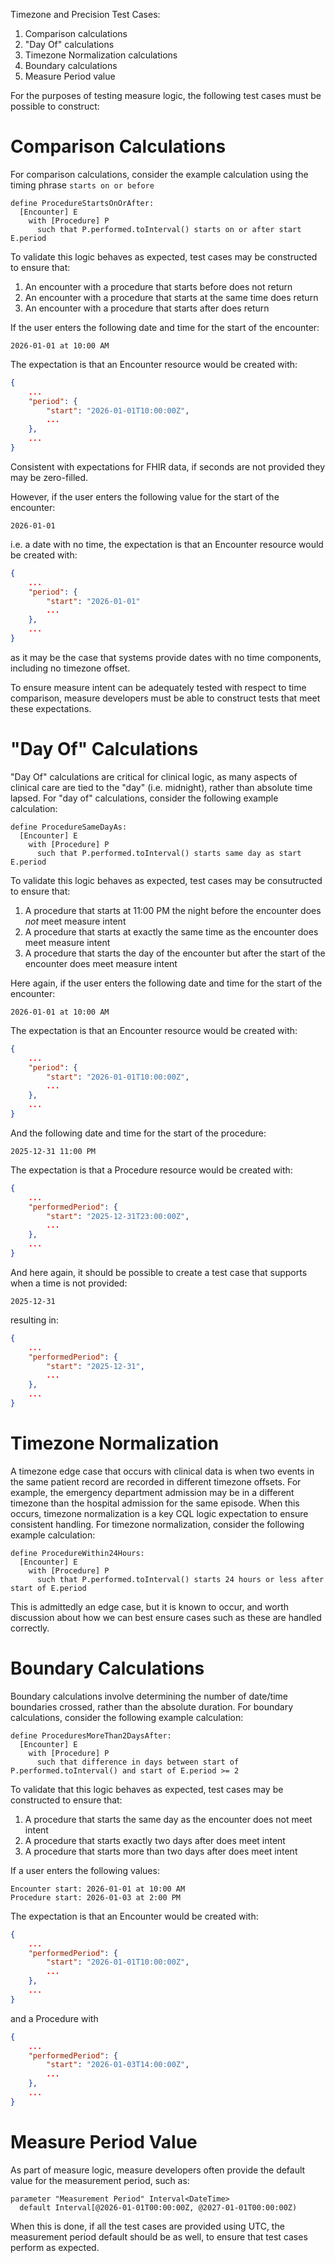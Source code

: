 Timezone and Precision Test Cases:

1. Comparison calculations
2. "Day Of" calculations
3. Timezone Normalization calculations
4. Boundary calculations
5. Measure Period value

For the purposes of testing measure logic, the following test cases must be possible to construct:

# Comparison Calculations

For comparison calculations, consider the example calculation using the timing phrase `starts on or before`

```cql
define ProcedureStartsOnOrAfter:
  [Encounter] E
    with [Procedure] P
      such that P.performed.toInterval() starts on or after start E.period
```

To validate this logic behaves as expected, test cases may be constructed to ensure that:

1. An encounter with a procedure that starts before does not return
2. An encounter with a procedure that starts at the same time does return
3. An encounter with a procedure that starts after does return

If the user enters the following date and time for the start of the encounter:

```
2026-01-01 at 10:00 AM
```

The expectation is that an Encounter resource would be created with:

```json
{
    ...
    "period": {
        "start": "2026-01-01T10:00:00Z",
        ...
    },
    ...
}
```

Consistent with expectations for FHIR data, if seconds are not provided they may be zero-filled.

However, if the user enters the following value for the start of the encounter:

```
2026-01-01
```

i.e. a date with no time, the expectation is that an Encounter resource would be created with:

```json
{
    ...
    "period": {
        "start": "2026-01-01"
        ...
    },
    ...
}
```

as it may be the case that systems provide dates with no time components, including no timezone offset.

To ensure measure intent can be adequately tested with respect to time comparison, measure developers must be able to construct tests that meet these expectations.

# "Day Of" Calculations

"Day Of" calculations are critical for clinical logic, as many aspects of clinical care are tied to the "day" (i.e. midnight), rather than absolute time lapsed. For "day of" calculations, consider the following example calculation:

```cql
define ProcedureSameDayAs:
  [Encounter] E
    with [Procedure] P
      such that P.performed.toInterval() starts same day as start E.period
```

To validate this logic behaves as expected, test cases may be consutructed to ensure that:

1. A procedure that starts at 11:00 PM the night before the encounter does _not_ meet measure intent
2. A procedure that starts at exactly the same time as the encounter does meet measure intent
3. A procedure that starts the day of the encounter but after the start of the encounter does meet measure intent

Here again, if the user enters the following date and time for the start of the encounter:

```
2026-01-01 at 10:00 AM
```

The expectation is that an Encounter resource would be created with:

```json
{
    ...
    "period": {
        "start": "2026-01-01T10:00:00Z",
        ...
    },
    ...
}
```

And the following date and time for the start of the procedure:

```
2025-12-31 11:00 PM
```

The expectation is that a Procedure resource would be created with:

```json
{
    ...
    "performedPeriod": {
        "start": "2025-12-31T23:00:00Z",
        ...
    },
    ...
}
```

And here again, it should be possible to create a test case that supports when a time is not provided:

```
2025-12-31
```

resulting in:

```json
{
    ...
    "performedPeriod": {
        "start": "2025-12-31",
        ...
    },
    ...
}
```

# Timezone Normalization

A timezone edge case that occurs with clinical data is when two events in the same patient record are recorded in different timezone offsets. For example, the emergency department admission may be in a different timezone than the hospital admission for the same episode. When this occurs, timezone normalization is a key CQL logic expectation to ensure consistent handling. For timezone normalization, consider the following example calculation:

```cql
define ProcedureWithin24Hours:
  [Encounter] E
    with [Procedure] P
      such that P.performed.toInterval() starts 24 hours or less after start of E.period
```

This is admittedly an edge case, but it is known to occur, and worth discussion about how we can best ensure cases such as these are handled correctly.

# Boundary Calculations

Boundary calculations involve determining the number of date/time boundaries crossed, rather than the absolute duration. For boundary calculations, consider the following example calculation:

```cql
define ProceduresMoreThan2DaysAfter:
  [Encounter] E
    with [Procedure] P
      such that difference in days between start of P.performed.toInterval() and start of E.period >= 2
```

To validate that this logic behaves as expected, test cases may be constructed to ensure that:

1. A procedure that starts the same day as the encounter does not meet intent
2. A procedure that starts exactly two days after does meet intent
3. A procedure that starts more than two days after does meet intent

If a user enters the following values:

```
Encounter start: 2026-01-01 at 10:00 AM
Procedure start: 2026-01-03 at 2:00 PM
```

The expectation is that an Encounter would be created with:

```json
{
    ...
    "performedPeriod": {
        "start": "2026-01-01T10:00:00Z",
        ...
    },
    ...
}
```

and a Procedure with

```json
{
    ...
    "performedPeriod": {
        "start": "2026-01-03T14:00:00Z",
        ...
    },
    ...
}
```

# Measure Period Value

As part of measure logic, measure developers often provide the default value for the measurement period, such as:

```cql
parameter "Measurement Period" Interval<DateTime>
  default Interval[@2026-01-01T00:00:00Z, @2027-01-01T00:00:00Z)
```

When this is done, if all the test cases are provided using UTC, the measurement period default should be as well, to ensure that test cases perform as expected.

